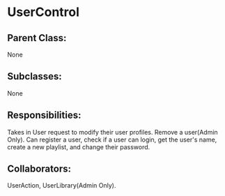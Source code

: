 # UserControl

## Parent Class:
None

## Subclasses:
None

## Responsibilities:
Takes in User request to modify their user profiles. Remove a user(Admin Only).
Can register a user, check if a user can login, get the user's name, create a new playlist, 
and change their password.
## Collaborators:
UserAction, UserLibrary(Admin Only).
